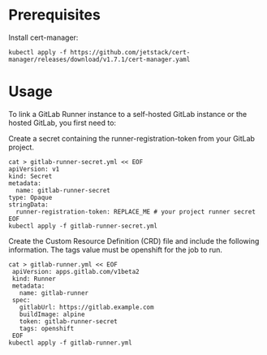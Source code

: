 # Prerequisites
Install cert-manager:

`kubectl apply -f https://github.com/jetstack/cert-manager/releases/download/v1.7.1/cert-manager.yaml`

# Usage
To link a GitLab Runner instance to a self-hosted GitLab instance or the hosted GitLab, you first need to:

Create a secret containing the runner-registration-token from your GitLab project.
```
cat > gitlab-runner-secret.yml << EOF
apiVersion: v1
kind: Secret
metadata:
  name: gitlab-runner-secret
type: Opaque
stringData:
  runner-registration-token: REPLACE_ME # your project runner secret
EOF
kubectl apply -f gitlab-runner-secret.yml
```

Create the Custom Resource Definition (CRD) file and include the following information. The tags value must be openshift for the job to run.
```
cat > gitlab-runner.yml << EOF
 apiVersion: apps.gitlab.com/v1beta2
 kind: Runner
 metadata:
   name: gitlab-runner
 spec:
   gitlabUrl: https://gitlab.example.com
   buildImage: alpine
   token: gitlab-runner-secret
   tags: openshift
 EOF
kubectl apply -f gitlab-runner.yml
```
